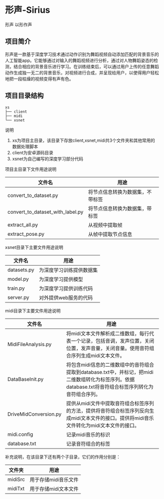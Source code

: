 # 形声-Sirius

形声 以形作声

## 项目简介

形声是一款基于深度学习技术通过动作识别为舞蹈视频自动添加匹配的背景音乐的人工智能app。它能够通过对输入的舞蹈视频进行分析，通过对人物舞蹈姿态的检测，结合相应的背景音乐进行学习。在训练结束后，可以通过用户上传的任意舞蹈动作生成独一无二的背景音乐，对视频进行合成，并呈现给用户，以使得用户轻松地把一段枯燥的视频变得有声有色。

## 项目目录结构

```
xs
├── client
├── midi
└── xsnet
```
说明
1. xs为项目主目录，该目录下存放client,xsnet,midi共3个文件夹和其他常用的数据处理脚本
2. client为安卓源码目录
3. xsnet为自己编写的深度学习部分代码

项目主目录下文件用途说明

| 文件名                              | 用途               |
| -------------------------------- | ---------------- |
| convert_to_dataset.py            | 将节点信息转换为数据集，不带标签 |
| convert_to_dataset_with_label.py | 将节点信息转换为数据集，带标签  |
| extract_all.py                   | 从视频中提取帧          |
| extract_pose.py                  | 从帧中提取节点信息        |

xsnet目录下主要文件用途说明

| 文件名         | 用途           |
| ----------- | ------------ |
| datasets.py | 为深度学习训练提供数据集 |
| model.py    | 为深度学习提供模型    |
| train.py    | 为深度学习提供训练代码  |
| server.py   | 对外提供web服务的代码 |

midi目录下主要文件用途说明

| 文件名                   | 用途                                       |
| --------------------- | ---------------------------------------- |
| MidiFileAnalysis.py   | 将midi文本文件解析成二维数组，每行代表一个记录，包括音调，发声位置，关闭位置，发声音量，关闭音量。使用音符组合序列生成midi文本文件。 |
| DataBaseInit.py       | 将包含midi信息的二维数组中的音符组合提取到database.txt中，并标记，把midi二维数组转化为标签序列。依据database.txt将音符组合标签序列转化为音符组合序列。 |
| DriveMidConversion.py | 提供从midi文件中提取音符组合标签序列的方法，提供将音符组合标签序列反向生成midi文本文件的接口。提供将midi音乐文件转化为midi文本文件的接口。 |
| midi.config           | 记录midi音乐的标识                              |
| database.txt          | 记录音符组合的标签                                |

补充说明，在该目录下还有两个子目录，它们的作用分别是：　


| 文件夹     | 用途           |
| ------- | ------------ |
| midiSrc | 用于存储midi音乐文件 |
| midiTxt | 用于存储midi文本文件 |

